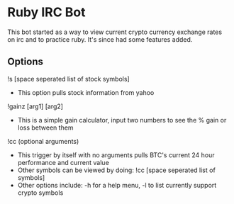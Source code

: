 # Ruby IRC Bot
This bot started as a way to view current crypto currency exchange rates on irc and to practice ruby.  It's since had some features added.

## Options
!s [space seperated list of stock symbols]
* This option pulls stock information from yahoo

!gainz [arg1] [arg2]
* This is a simple gain calculator, input two numbers to see the % gain or loss between them

!cc (optional arguments)
* This trigger by itself with no arguments pulls BTC's current 24 hour performance and current value
* Other symbols can be viewed by doing: !cc [space seperated list of symbols]
* Other options include: -h for a help menu, -l to list currently support crypto symbols
